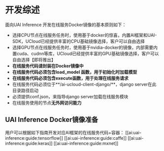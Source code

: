 

# 开发综述 
面向UAI Inference 开发在线服务Docker镜像的基本原则如下： 

  - 选择CPU节点在线服务任务时，使用基于docker的惊喜，内置AI框架和UAI-SDK，UCloud已经提供丰富的CPU基础镜像选择，客户可以自由选择
  - 选择GPU节点在线服务任务时，使用基于nvidia-docker的镜像，内部需要内置cuda、cudnn等库，UCloud已经提供丰富的GPU基础镜像选择，客户可以自由选择【即将推出】
  - **在线服务代码请封装在Docker镜像中**
  - **在线服务代码必须包含load_model 函数，用于初始化时加载模型**
  - **在线服务代码必须包含execute函数，用于处理在线服务请求**
  - 在线服务代码必须位于**/ai-ucloud-client-django/**，django server在此目录路径启动
  - 必须提供conf.json，来指导django server加载在线服务模块
  - 在线服务使用的节点**无外网访问能力**

## UAI Inference Docker镜像准备

用户可以根据如下指南开发对应AI框架的在线服务代码+容器：
[[ai:uai-inference:guide:tensorflow]] 
[[ai:uai-inference:guide:caffe]] 
[[ai:uai-inference:guide:keras]] 
[[ai:uai-inference:guide:mxnet]] 